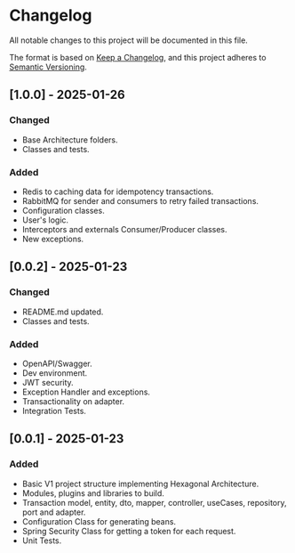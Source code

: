 # Changelog

All notable changes to this project will be documented in this file.

The format is based on [Keep a Changelog](https://keepachangelog.com/en/1.1.0/),
and this project adheres to [Semantic Versioning](https://semver.org/spec/v2.0.0.html).

## [1.0.0] - 2025-01-26

### Changed

- Base Architecture folders.
- Classes and tests.

### Added

- Redis to caching data for idempotency transactions.
- RabbitMQ for sender and consumers to retry failed transactions.
- Configuration classes.
- User's logic.
- Interceptors and externals Consumer/Producer classes.
- New exceptions.

## [0.0.2] - 2025-01-23

### Changed

- README.md updated.
- Classes and tests.

### Added

- OpenAPI/Swagger.
- Dev environment.
- JWT security.
- Exception Handler and exceptions.
- Transactionality on adapter.
- Integration Tests.



## [0.0.1] - 2025-01-23

### Added

- Basic V1 project structure implementing Hexagonal Architecture.
- Modules, plugins and libraries to build.
- Transaction model, entity, dto, mapper, controller, useCases, repository, port and adapter.
- Configuration Class for generating beans.
- Spring Security Class for getting a token for each request.
- Unit Tests.